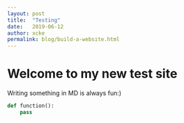 ```yaml
---
layout: post
title:  "Testing"
date:   2019-06-12
author: xcke
permalink: blog/build-a-website.html
---
```

# Welcome to my new test site

Writing something in MD is always fun:)

```Python
def function():
	pass

```